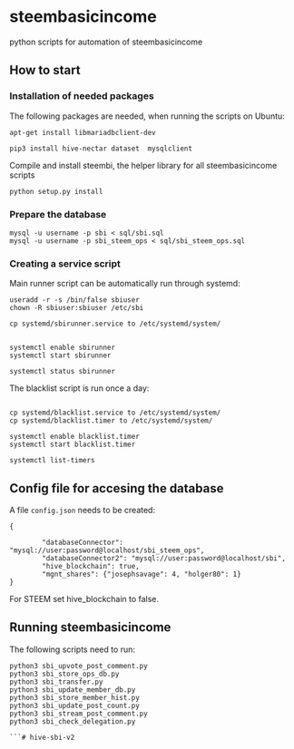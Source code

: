 # steembasicincome

python scripts for automation of steembasicincome

## How to start

### Installation of needed packages

The following packages are needed, when running the scripts on Ubuntu:
```
apt-get install libmariadbclient-dev
```

```
pip3 install hive-nectar dataset  mysqlclient
```

Compile and install steembi, the helper library for all steembasicincome scripts

```
python setup.py install
```

### Prepare the database

```
mysql -u username -p sbi < sql/sbi.sql
mysql -u username -p sbi_steem_ops < sql/sbi_steem_ops.sql
```


### Creating a service script

Main runner script can be automatically run through systemd:

```
useradd -r -s /bin/false sbiuser
chown -R sbiuser:sbiuser /etc/sbi

cp systemd/sbirunner.service to /etc/systemd/system/


systemctl enable sbirunner
systemctl start sbirunner

systemctl status sbirunner
```

The blacklist script is run once a day:
```

cp systemd/blacklist.service to /etc/systemd/system/
cp systemd/blacklist.timer to /etc/systemd/system/

systemctl enable blacklist.timer
systemctl start blacklist.timer

systemctl list-timers
```

## Config file for accesing the database

A file `config.json` needs to be created:

```
{

        "databaseConnector": "mysql://user:password@localhost/sbi_steem_ops",
        "databaseConnector2": "mysql://user:password@localhost/sbi",
        "hive_blockchain": true,
        "mgnt_shares": {"josephsavage": 4, "holger80": 1}
}
```
For STEEM set hive_blockchain to false.

## Running steembasicincome

The following scripts need to run:
```
python3 sbi_upvote_post_comment.py
python3 sbi_store_ops_db.py
python3 sbi_transfer.py
python3 sbi_update_member_db.py
python3 sbi_store_member_hist.py
python3 sbi_update_post_count.py
python3 sbi_stream_post_comment.py
python3 sbi_check_delegation.py

```# hive-sbi-v2
